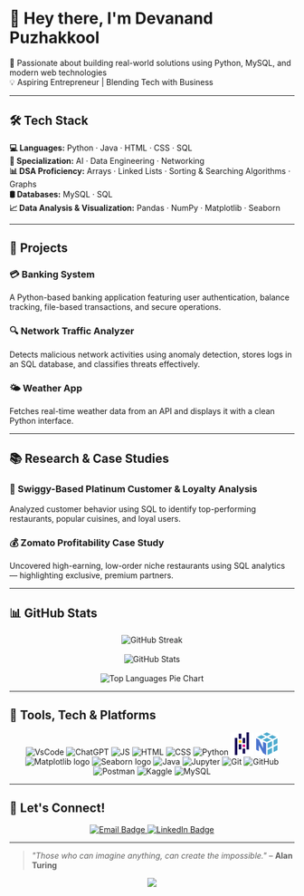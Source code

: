 # 👋 Hey there, I'm Devanand Puzhakkool

🚀 Passionate about building real-world solutions using Python, MySQL, and modern web technologies  
💡 Aspiring Entrepreneur | Blending Tech with Business  

---

## 🛠️ Tech Stack

**💻 Languages:** Python · Java · HTML · CSS · SQL  
**🧠 Specialization:** AI · Data Engineering · Networking  
**📊 DSA Proficiency:** Arrays · Linked Lists · Sorting & Searching Algorithms · Graphs  
**🛢️ Databases:** MySQL · SQL  
**📈 Data Analysis & Visualization:** Pandas · NumPy · Matplotlib · Seaborn

---

## 💼 Projects

### 💳 Banking System  
A Python-based banking application featuring user authentication, balance tracking, file-based transactions, and secure operations.

### 🔍 Network Traffic Analyzer  
Detects malicious network activities using anomaly detection, stores logs in an SQL database, and classifies threats effectively.

### 🌤️ Weather App  
Fetches real-time weather data from an API and displays it with a clean Python interface.

---

## 📚 Research & Case Studies

### 📌 Swiggy-Based Platinum Customer & Loyalty Analysis  
Analyzed customer behavior using SQL to identify top-performing restaurants, popular cuisines, and loyal users.

### 💰 Zomato Profitability Case Study  
Uncovered high-earning, low-order niche restaurants using SQL analytics — highlighting exclusive, premium partners.

---

## 📊 GitHub Stats

<p align="center">
  <img src="https://streak-stats.demolab.com?user=CodeByD3v&theme=flat&hide_border=true" alt="GitHub Streak"/>
  <br><br>
  <img src="https://github-readme-stats.vercel.app/api?username=CodeByD3v&show_icons=true&theme=dracula&hide_border=true" alt="GitHub Stats"/>
  <br><br>
  <img src="https://github-readme-stats.vercel.app/api/top-langs/?username=CodeByD3v&layout=pie&theme=gruvbox&hide_border=true" alt="Top Languages Pie Chart"/>
</p>

---

## 🎨 Tools, Tech & Platforms

<p align="center">
  <img src="https://cdn.jsdelivr.net/gh/devicons/devicon@latest/icons/vscode/vscode-original.svg" width="40" alt="VsCode"/>
<!--   <img src="https://upload.wikimedia.org/wikipedia/commons/0/04/Google_Colaboratory_SVG_Logo.svg" width="40" alt="Google Colab" /> -->
  <img src="https://upload.wikimedia.org/wikipedia/commons/0/04/ChatGPT_logo.svg" width="40" alt="ChatGPT" />
  <img src="https://cdn.jsdelivr.net/gh/devicons/devicon/icons/javascript/javascript-original.svg" width="40" alt="JS"/>
  <img src="https://cdn.jsdelivr.net/gh/devicons/devicon/icons/html5/html5-original.svg" width="40" alt="HTML"/>
  <img src="https://cdn.jsdelivr.net/gh/devicons/devicon/icons/css3/css3-original.svg" width="40" alt="CSS"/>
  <img src="https://cdn.jsdelivr.net/gh/devicons/devicon/icons/python/python-original.svg" width="40" alt="Python"/>
  <img src="https://raw.githubusercontent.com/devicons/devicon/master/icons/pandas/pandas-original.svg" width="40" alt="Pandas"/>
  <img src="https://raw.githubusercontent.com/devicons/devicon/master/icons/numpy/numpy-original.svg" width="40" alt="NumPy"/>
  <img src="https://upload.wikimedia.org/wikipedia/commons/8/84/Matplotlib_icon.svg" alt="Matplotlib logo" width="60">
  <img src="https://raw.githubusercontent.com/mwaskom/seaborn/main/doc/_static/logo-wide-lightbg.svg" alt="Seaborn logo" width="100">
  <img src="https://cdn.jsdelivr.net/gh/devicons/devicon/icons/java/java-original.svg" width="40" alt="Java"/>
  <img src="https://upload.wikimedia.org/wikipedia/commons/3/38/Jupyter_logo.svg" width="40" alt="Jupyter"/>
<!--   <img src="https://cdn.jsdelivr.net/gh/devicons/devicon/icons/tensorflow/tensorflow-original.svg" width="40" alt="TensorFlow"/> -->
<!--   <img src="https://cdn.jsdelivr.net/gh/devicons/devicon/icons/opencv/opencv-original.svg" width="40" alt="OpenCV"/> -->
  <img src="https://cdn.jsdelivr.net/gh/devicons/devicon/icons/git/git-original.svg" width="40" alt="Git"/>
<!--   <img src="https://cdn.jsdelivr.net/gh/devicons/devicon/icons/github/github-original.svg" width="40" alt="GitHub"/> -->
  <img src="https://cdn.jsdelivr.net/gh/devicons/devicon@latest/icons/github/github-original.svg" width="40" alt="GitHub"/>
  <img src="https://cdn.jsdelivr.net/gh/devicons/devicon@latest/icons/postman/postman-original.svg" width="40" alt="Postman" />
<!--   <img src="https://cdn.jsdelivr.net/gh/devicons/devicon/icons/linux/linux-original.svg" width="40" alt="Linux"/> -->
<!--   <img src="https://cdn.jsdelivr.net/gh/devicons/devicon@latest/icons/azuresqldatabase/azuresqldatabase-original.svg" width="40" alt="SQL" />         -->
  <img src="https://cdn.jsdelivr.net/gh/devicons/devicon@latest/icons/kaggle/kaggle-original.svg" width = "40" alt="Kaggle"/>        
  <img src="https://cdn.jsdelivr.net/gh/devicons/devicon/icons/mysql/mysql-original.svg" width="40" alt="MySQL"/>
</p>

---

## 🔗 Let's Connect!

<p align="center">
  <a href="mailto:pdevanand910@gmail.com">
    <img src="https://img.shields.io/badge/EMAIL-D14836?style=for-the-badge&logo=gmail&logoColor=white" alt="Email Badge"/>
  </a>
  <a href="https://www.linkedin.com/in/devanand-puzhakkool" target="_blank">
    <img src="https://img.shields.io/badge/LINKEDIN-0077B5?style=for-the-badge&logo=linkedin&logoColor=white" alt="LinkedIn Badge"/>
  </a>
</p>

---

> *"Those who can imagine anything, can create the impossible."* – **Alan Turing**

<p align="center">
  <img src="https://capsule-render.vercel.app/api?type=waving&color=gradient&height=100&section=footer"/>
</p>
